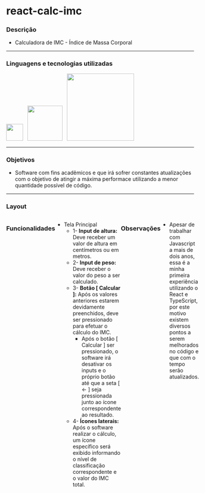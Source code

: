 # react-calc-imc

### Descrição
+ Calculadora de IMC - Índice de Massa Corporal

---

### Linguagens e tecnologias utilizadas
<image src="https://user-images.githubusercontent.com/69020289/221385203-d021a807-b391-42fc-8891-09a8dfa9fce4.png" width = "45px">_&nbsp;&nbsp;_ <image src="https://user-images.githubusercontent.com/69020289/221385115-ebebd127-42be-41c6-b8d1-fd28b2463dcc.png" width = "94px" >_&nbsp;&nbsp;_ <image src="https://user-images.githubusercontent.com/69020289/221385242-aae9e7e5-25a4-4842-aed7-c405cc54b3d3.png" width = "180px"> 

 
---

### Objetivos 
+ Software com fins acadêmicos e que irá sofrer constantes atualizações com o objetivo de atingir a máxima performace utilizando a menor quantidade possível de código.
 
 ---
 
### Layout
<div style="display: flex;">

|            Mobile Layout           |            Tablet Layout           |            Desktop Layout          |
| ---------------------------------- | ---------------------------------- | ---------------------------------- |
| <image src="https://user-images.githubusercontent.com/69020289/221385774-ae8beec3-5d13-43ea-b31f-b0f45216be4a.png"> | <image src="https://user-images.githubusercontent.com/69020289/221385802-98854f60-ead0-4a52-bc63-35239e3a203b.png" width="334px"> | <image src="https://user-images.githubusercontent.com/69020289/221385768-8c4a9c9e-f7b5-47e0-abce-5d6272264fd1.png" width="970px">
| <image src="https://user-images.githubusercontent.com/69020289/221386606-9dbb4741-fdbf-4cbc-9376-afaa69acf2a3.png"> | <image src="https://user-images.githubusercontent.com/69020289/221385964-0f3f9836-3aec-44d3-b736-b3a469c3b92e.png" width="334px"> | <image src="https://user-images.githubusercontent.com/69020289/221385966-39d64d41-1c9f-42eb-b6e3-c258cace96b8.png" width="970px">

---

### Funcionalidades
  
 + Tela Principal
    + 1- <strong>Input de altura:</strong> Deve receber um valor de altura em centímetros ou em metros.
    + 2- <strong>Input de peso:</strong> Deve receber o valor do peso a ser calculado.
    + 3- <strong>Botão [ Calcular ]:</strong> Após os valores anteriores estarem devidamente preenchidos, deve ser pressionado para efetuar o cálculo do IMC.
       + Após o botão [ Calcular ] ser pressionado, o software irá desativar os inputs e o próprio botão até que a seta [ <- ] seja pressionada junto ao ícone correspondente ao resultado.
    + 4- <strong>Ícones laterais:</strong> Após o software realizar o cálculo, um ícone específico será exibido informando o nível de classificação correspondente e o valor do IMC total.
    
  
---
### Observações
+ Apesar de trabalhar com Javascript a mais de dois anos, essa é a minha primeira experiência utilizando o React e TypeScript, por este motivo existem diversos pontos a serem melhorados no código e que com o tempo serão atualizados.
 


